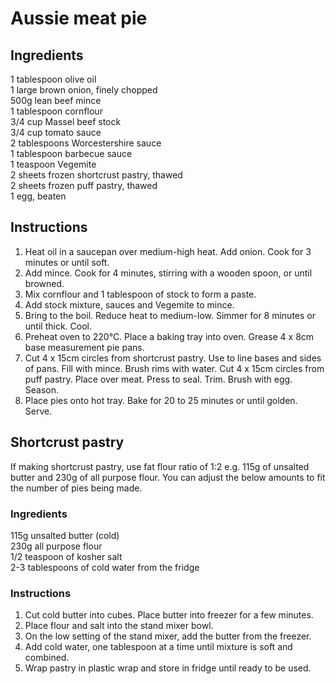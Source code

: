 # Aussie meat pie

## Ingredients
1 tablespoon olive oil  
1 large brown onion, finely chopped  
500g lean beef mince  
1 tablespoon cornflour  
3/4 cup Massel beef stock  
3/4 cup tomato sauce  
2 tablespoons Worcestershire sauce  
1 tablespoon barbecue sauce  
1 teaspoon Vegemite  
2 sheets frozen shortcrust pastry, thawed  
2 sheets frozen puff pastry, thawed  
1 egg, beaten  

## Instructions
1. Heat oil in a saucepan over medium-high heat. Add onion. Cook for 3 minutes or until soft. 
1. Add mince. Cook for 4 minutes, stirring with a wooden spoon, or until browned.
1. Mix cornflour and 1 tablespoon of stock to form a paste. 
1. Add stock mixture, sauces and Vegemite to mince. 
1. Bring to the boil. Reduce heat to medium-low. Simmer for 8 minutes or until thick. Cool.
1. Preheat oven to 220°C. Place a baking tray into oven. Grease 4 x 8cm base measurement pie pans.
1. Cut 4 x 15cm circles from shortcrust pastry. Use to line bases and sides of pans. Fill with mince. Brush rims with water. Cut 4 x 15cm circles from puff pastry. Place over meat. Press to seal. Trim. Brush with egg. Season.
1. Place pies onto hot tray. Bake for 20 to 25 minutes or until golden. Serve.

## Shortcrust pastry
If making shortcrust pastry, use fat flour ratio of 1:2 e.g. 115g of unsalted butter and 230g of all purpose flour. You can adjust the below amounts to fit the number of pies being made.
 
### Ingredients
115g unsalted butter (cold)  
230g all purpose flour  
1/2 teaspoon of kosher salt  
2-3 tablespoons of cold water from the fridge  

### Instructions
1. Cut cold butter into cubes. Place butter into freezer for a few minutes.
1. Place flour and salt into the stand mixer bowl.
1. On the low setting of the stand mixer, add the butter from the freezer.
1. Add cold water, one tablespoon at a time until mixture is soft and combined.
1. Wrap pastry in plastic wrap and store in fridge until ready to be used.

